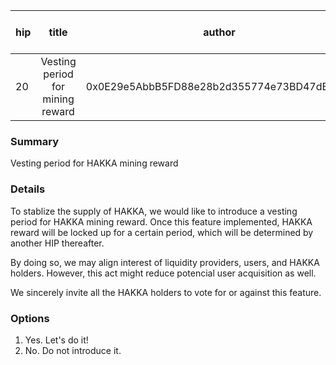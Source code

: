 | hip | title | author | created | duration | Snapshot Block Number |
|----------|:----------:|:----------:|:----------:|:----------:|:----------:|
| 20 | Vesting period for mining reward | 0x0E29e5AbbB5FD88e28b2d355774e73BD47dE3bcd | 2020-10-06 12:30 | 1 | 11002222 |

### Summary
Vesting period for HAKKA mining reward

### Details

To stablize the supply of HAKKA, we would like to introduce a vesting period for HAKKA mining reward. Once this feature implemented, HAKKA reward will be locked up for a certain period, which will be determined by another HIP thereafter.

By doing so, we may align interest of liquidity providers, users, and HAKKA holders. However, this act might reduce potencial user acquisition as well.

We sincerely invite all the HAKKA holders to vote for or against this feature.

### Options
1. Yes. Let's do it!
2. No. Do not introduce it.
